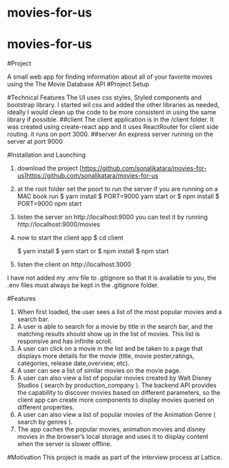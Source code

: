 # movies-for-us
# movies-for-us
#Project

A small web app for finding information about all of your favorite movies using the The Movie Database API
#Project Setup

#Technical Features
The UI uses css styles, Styled components and bootstrap library. I started wil css and added the other libraries as needed, ideally I would clean up the code to be more consistent in using the same library if possible.
##client
The client application is in the /client folder. 
It was created using create-react app and it uses ReactRouter for client side routing. it runs on port 3000.
##server
An express server running on the server at port 9000


#Installation and Launching 

1. download the project [https://github.com/sonalikatara/movies-for-us]https://github.com/sonalikatara/movies-for-us

2. at the root folder set the poort to run the server
   if you are running on a MAC book
   run
   $ yarn install 
   $ PORT=9000 yarn start
   or
   $ npm install
   $ PORT=9000 npm start

3. listen the server on http://localhost:9000
  you can test it by running  http://localhost:9000/movies

4. now to start the client app
   $ cd client

   $ yarn install
   $ yarn start
   or
   $ npm install
   $ npm start

 5.  listen the client on http://localhost:3000

I have not added my .env file to .gitignore so that it is available to you, the .env files must always be kept in the .gitignore folder.

#Features
1. When first loaded, the user sees a list of the most popular movies and a search bar.
2. A user is able to search for a movie by title in the search bar, and the matching results should show up in the list of movies. This list is responsive and has infinite scroll.
3. A user can click on a movie in the list and be taken to a page that displays more details for the movie (title, movie poster,ratings, categories, release date,overview, etc).
4. A user can see a list of similar movies on the movie page.
5. A user can also view a list of popular movies created by Walt Disney Studios ( search by production_company ). The backend API provides the capability to discover movies based on different parameters, so the client app can create more components to display movies queried on different properties.
6. A user can also view a list of popular movies of the Animation Genre ( search by genres ).
7. The app caches the popular movies, animation movies and disney movies in the browser’s local storage and uses it to display content when the server is slower offline.
 
#Motivation
This project is made as part of the interview process at Lattice. 
 
 

